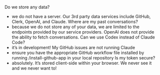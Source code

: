 Do we store any data?
- we do not have a server. Our 3rd party data services include GitHub, Clerk, OpenAI, and Claude.
Where are my past conversations?
- because we do not store any of your data, we are limited to the endpoints provided by our service providers. OpenAI does not provide the ability to fetch conversations.
Can we use Codex instead of Claude Code?
- it’s in development! 
My GitHub issues are not running Claude
- ensure you have the appropriate GitHub workflow file installed by running /install-github-app in your local repository
Is my token secure?
- absolutely. It’s stored client-side within your browser. We never see it and we never want to!